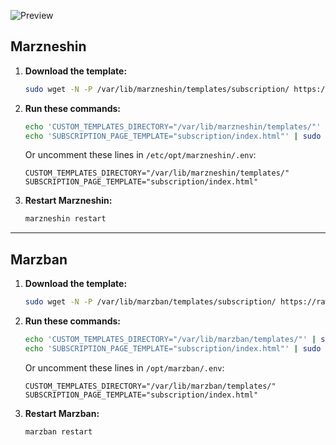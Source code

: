 ![Preview](preview.png)

## Marzneshin

1. **Download the template:**
   ```sh
   sudo wget -N -P /var/lib/marzneshin/templates/subscription/ https://raw.githubusercontent.com/erfjab/ClockSub/refs/heads/main/marzneshin/index.html
   ```

2. **Run these commands:**
   ```sh
   echo 'CUSTOM_TEMPLATES_DIRECTORY="/var/lib/marzneshin/templates/"' | sudo tee -a /etc/opt/marzneshin/.env
   echo 'SUBSCRIPTION_PAGE_TEMPLATE="subscription/index.html"' | sudo tee -a /etc/opt/marzneshin/.env
   ```
   Or uncomment these lines in `/etc/opt/marzneshin/.env`:
   ```
   CUSTOM_TEMPLATES_DIRECTORY="/var/lib/marzneshin/templates/"
   SUBSCRIPTION_PAGE_TEMPLATE="subscription/index.html"
   ```

3. **Restart Marzneshin:**
   ```sh
   marzneshin restart
   ```

---

## Marzban

1. **Download the template:**
   ```sh
   sudo wget -N -P /var/lib/marzban/templates/subscription/ https://raw.githubusercontent.com/erfjab/ClockSub/refs/heads/main/marzban/index.html
   ```

2. **Run these commands:**
   ```sh
   echo 'CUSTOM_TEMPLATES_DIRECTORY="/var/lib/marzban/templates/"' | sudo tee -a /opt/marzban/.env
   echo 'SUBSCRIPTION_PAGE_TEMPLATE="subscription/index.html"' | sudo tee -a /opt/marzban/.env
   ```
   Or uncomment these lines in `/opt/marzban/.env`:
   ```
   CUSTOM_TEMPLATES_DIRECTORY="/var/lib/marzban/templates/"
   SUBSCRIPTION_PAGE_TEMPLATE="subscription/index.html"
   ```

3. **Restart Marzban:**
   ```sh
   marzban restart
   ```

